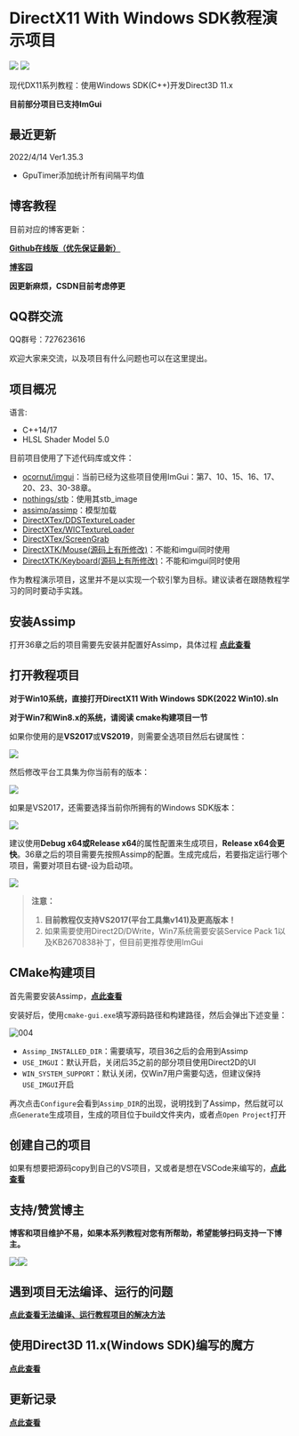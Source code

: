 # DirectX11 With Windows SDK教程演示项目

![](https://img.shields.io/badge/license-MIT-dddd00.svg) [![](https://img.shields.io/badge/Ver-1.35.3-519dd9.svg)](https://github.com/MKXJun/DirectX11-With-Windows-SDK/blob/master/MarkdownFiles/Updates/Updates.md)

现代DX11系列教程：使用Windows SDK(C++)开发Direct3D 11.x

**目前部分项目已支持ImGui**

## 最近更新

2022/4/14 Ver1.35.3

- GpuTimer添加统计所有间隔平均值

## 博客教程

目前对应的博客更新：

[**Github在线版（优先保证最新）**](https://mkxjun.github.io/DirectX11-With-Windows-SDK-Book) 

**[博客园](https://www.cnblogs.com/X-Jun/p/9028764.html)**

**因更新麻烦，CSDN目前考虑停更**

## QQ群交流

QQ群号：727623616

欢迎大家来交流，以及项目有什么问题也可以在这里提出。

## 项目概况

语言:</br>
- C++14/17</br>
- HLSL Shader Model 5.0

目前项目使用了下述代码库或文件：
- [ocornut/imgui](https://github.com/ocornut/imgui)：当前已经为这些项目使用ImGui：第7、10、15、16、17、20、23、30-38章。</br>
- [nothings/stb](https://github.com/nothings/stb)：使用其stb_image</br>
- [assimp/assimp](https://github.com/assimp/assimp)：模型加载</br>
- [DirectXTex/DDSTextureLoader](https://github.com/Microsoft/DirectXTex/tree/master/DDSTextureLoader)</br>
- [DirectXTex/WICTextureLoader](https://github.com/Microsoft/DirectXTex/tree/master/WICTextureLoader)</br>
- [DirectXTex/ScreenGrab](https://github.com/Microsoft/DirectXTex/tree/master/ScreenGrab)</br>
- [DirectXTK/Mouse(源码上有所修改)](https://github.com/Microsoft/DirectXTK/tree/master/Src)：不能和imgui同时使用</br>
- [DirectXTK/Keyboard(源码上有所修改)](https://github.com/Microsoft/DirectXTK/tree/master/Src)：不能和imgui同时使用</br>

作为教程演示项目，这里并不是以实现一个软引擎为目标。建议读者在跟随教程学习的同时要动手实践。

## 安装Assimp

打开36章之后的项目需要先安装并配置好Assimp，具体过程 **[点此查看](https://github.com/MKXJun/DirectX11-With-Windows-SDK/blob/master/MarkdownFiles/How-To-Build-Assimp/README.md)**

## 打开教程项目

**对于Win10系统，直接打开DirectX11 With Windows SDK(2022 Win10).sln**

**对于Win7和Win8.x的系统，请阅读 cmake构建项目一节**

如果你使用的是**VS2017**或**VS2019**，则需要全选项目然后右键属性：

![](MarkdownFiles/005.png)

然后修改平台工具集为你当前有的版本：

![](MarkdownFiles/006.png)

如果是VS2017，还需要选择当前你所拥有的Windows SDK版本：

![](MarkdownFiles/007.png)

建议使用**Debug x64或Release x64**的属性配置来生成项目，**Release x64会更快**。36章之后的项目需要先按照Assimp的配置。生成完成后，若要指定运行哪个项目，需要对项目右键-设为启动项。

![](MarkdownFiles/001.png)

> **注意：** 
> 1. **目前教程仅支持VS2017(平台工具集v141)及更高版本！**
> 2. 如果需要使用Direct2D/DWrite，Win7系统需要安装Service Pack 1以及KB2670838补丁，但目前更推荐使用ImGui

## CMake构建项目

首先需要安装Assimp，**[点此查看](https://github.com/MKXJun/DirectX11-With-Windows-SDK/blob/master/MarkdownFiles/How-To-Build-Assimp/README.md)**

安装好后，使用`cmake-gui.exe`填写源码路径和构建路径，然后会弹出下述变量：

![004](MarkdownFiles/004.png)

- `Assimp_INSTALLED_DIR`：需要填写，项目36之后的会用到Assimp
- `USE_IMGUI`：默认开启，关闭后35之前的部分项目使用Direct2D的UI
- `WIN_SYSTEM_SUPPORT`：默认关闭，仅Win7用户需要勾选，但建议保持`USE_IMGUI`开启

再次点击`Configure`会看到`Assimp_DIR`的出现，说明找到了Assimp，然后就可以点`Generate`生成项目，生成的项目位于build文件夹内，或者点`Open Project`打开

## 创建自己的项目

如果有想要把源码copy到自己的VS项目，又或者是想在VSCode来编写的，**[点此查看](https://github.com/MKXJun/DirectX11-With-Windows-SDK/blob/master/MarkdownFiles/How-To-Build-Your-Project/README.md)**

## 支持/赞赏博主
**博客和项目维护不易，如果本系列教程对您有所帮助，希望能够扫码支持一下博主。**

![](MarkdownFiles/002.png)![](MarkdownFiles/003.png)

## 遇到项目无法编译、运行的问题
**[点此查看无法编译、运行教程项目的解决方法](https://github.com/MKXJun/DirectX11-With-Windows-SDK/blob/master/MarkdownFiles/How-To-Build-Solution/README.md)**

## 使用Direct3D 11.x(Windows SDK)编写的魔方

**[点此查看](https://github.com/MKXJun/Rubik-Cube)**

## 更新记录

**[点此查看](https://github.com/MKXJun/DirectX11-With-Windows-SDK/blob/master/MarkdownFiles/Updates/Updates.md)**
